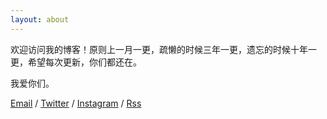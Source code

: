 ```yaml
---
layout: about
---
```


欢迎访问我的博客！原则上一月一更，疏懒的时候三年一更，遗忘的时候十年一更，希望每次更新，你们都还在。

我爱你们。

[Email](mailto:zeroneven@gmail.com) / [Twitter](https://twitter.com/zeove) / [Instagram](https://www.instagram.com/zeove/) / [Rss](https://zeove.com/feed)
<div id="comment"></div>
<script>
var disq = new iDisqus('comment', {
forum: 'diedayblog-1',
api: 'http://dieday.cn/disqus-php-api-master/api',
site: 'http://dieday.cn',
mode: 1,
timeout: 3000,
init: true
});
</script>
